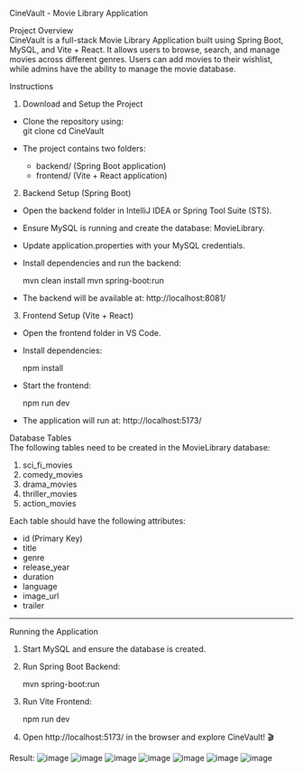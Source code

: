 CineVault - Movie Library Application

 Project Overview  
CineVault is a full-stack Movie Library Application built using Spring Boot, MySQL, and Vite + React. It allows users to browse, search, and manage movies across different genres. Users can add movies to their wishlist, while admins have the ability to manage the movie database.  

 Instructions 

 1. Download and Setup the Project  
- Clone the repository using:  
  git clone <repository-url>
  cd CineVault
  
- The project contains two folders:  
  - backend/ (Spring Boot application)  
  - frontend/ (Vite + React application)  

 2. Backend Setup (Spring Boot)
- Open the backend folder in IntelliJ IDEA or Spring Tool Suite (STS).  
- Ensure MySQL is running and create the database: MovieLibrary.  
- Update application.properties with your MySQL credentials.  
- Install dependencies and run the backend:  

  mvn clean install
  mvn spring-boot:run
  
- The backend will be available at: http://localhost:8081/  

 3. Frontend Setup (Vite + React)
- Open the frontend folder in VS Code.  
- Install dependencies:  
 
  npm install
 
- Start the frontend:  
  
  npm run dev
  
- The application will run at: http://localhost:5173/  



 Database Tables  
The following tables need to be created in the MovieLibrary database:  

1. sci_fi_movies  
2. comedy_movies  
3. drama_movies  
4. thriller_movies  
5. action_movies  

Each table should have the following attributes:  

- id (Primary Key)  
- title  
- genre  
- release_year  
- duration  
- language  
- image_url  
- trailer  

---

 Running the Application
1. Start MySQL and ensure the database is created.  
2. Run Spring Boot Backend:  
  
   mvn spring-boot:run
   
3. Run Vite Frontend:  
  
   npm run dev
   
4. Open http://localhost:5173/ in the browser and explore CineVault! 🎬  


Result:
![image](https://github.com/user-attachments/assets/3127fa49-0f4a-4186-845e-6a51be3ee369)
![image](https://github.com/user-attachments/assets/ede88e2f-6c67-49ce-8c71-250b429b9d58)
![image](https://github.com/user-attachments/assets/23a14579-3dc9-45dc-937d-60c098aced94)
![image](https://github.com/user-attachments/assets/0a3c08c5-613e-40e8-8b9e-7a20febbf77e)
![image](https://github.com/user-attachments/assets/fc59f796-464c-44ba-9d86-1efcc7aa462c)
![image](https://github.com/user-attachments/assets/f13061b5-66e1-430a-a3cd-fbb4cd7710d3)
![image](https://github.com/user-attachments/assets/4a3db050-3c69-47a6-a009-ce64380300a3)




